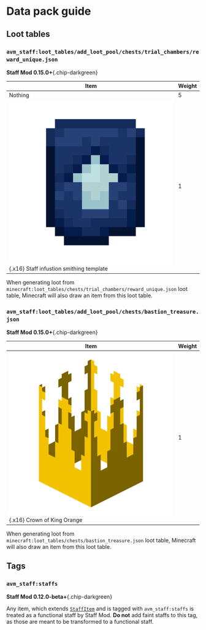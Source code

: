 # Data pack guide

## Loot tables

### `avm_staff:loot_tables/add_loot_pool/chests/trial_chambers/reward_unique.json`

**Staff Mod 0.15.0+**{.chip-darkgreen}

| Item                                                                                                                      | Weight |
|---------------------------------------------------------------------------------------------------------------------------|--------|
| Nothing                                                                                                                   | 5      |
| ![Staff infustion smithing template](images/staff_infusion_smithing_template.png){.x16} Staff infustion smithing template | 1      |

When generating loot from `minecraft:loot_tables/chests/trial_chambers/reward_unique.json` loot table, Minecraft will also draw an item from this loot table.

### `avm_staff:loot_tables/add_loot_pool/chests/bastion_treasure.json`

**Staff Mod 0.15.0+**{.chip-darkgreen}

| Item                                                                                | Weight |
|-------------------------------------------------------------------------------------|--------|
| ![Crown of King Orange](images/crown_of_king_orange.png){.x16} Crown of King Orange | 1      |

When generating loot from `minecraft:loot_tables/chests/bastion_treasure.json` loot table, Minecraft will also draw an item from this loot table.

## Tags

### `avm_staff:staffs`

**Staff Mod 0.12.0-beta+**{.chip-darkgreen}

Any item, which extends [`StaffItem`](kdoc/latest/-staff%20-mod/opekope2.avm_staff.api.item/-staff-item/index.html) and is tagged with `avm_staff:staffs` is treated as a functional staff by Staff Mod. **Do not** add faint staffs to this tag, as those are meant to be transformed to a functional staff.
